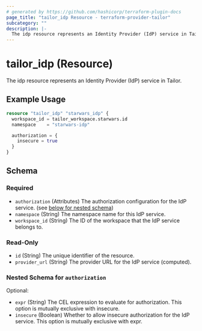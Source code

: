 ```yaml
---
# generated by https://github.com/hashicorp/terraform-plugin-docs
page_title: "tailor_idp Resource - terraform-provider-tailor"
subcategory: ""
description: |-
  The idp resource represents an Identity Provider (IdP) service in Tailor.
---
```


# tailor_idp (Resource)

The idp resource represents an Identity Provider (IdP) service in Tailor.

## Example Usage

```terraform
resource "tailor_idp" "starwars_idp" {
  workspace_id = tailor_workspace.starwars.id
  namespace    = "starwars-idp"

  authorization = {
    insecure = true
  }
}
```

<!-- schema generated by tfplugindocs -->
## Schema

### Required

- `authorization` (Attributes) The authorization configuration for the IdP service. (see [below for nested schema](#nestedatt--authorization))
- `namespace` (String) The namespace name for this IdP service.
- `workspace_id` (String) The ID of the workspace that the IdP service belongs to.

### Read-Only

- `id` (String) The unique identifier of the resource.
- `provider_url` (String) The provider URL for the IdP service (computed).

<a id="nestedatt--authorization"></a>
### Nested Schema for `authorization`

Optional:

- `expr` (String) The CEL expression to evaluate for authorization. This option is mutually exclusive with insecure.
- `insecure` (Boolean) Whether to allow insecure authorization for the IdP service. This option is mutually exclusive with expr.
